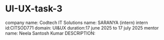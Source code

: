 # UI-UX-task-3
company name: Codtech IT Solutions 
name: SARANYA (intern)
intern id:CITSOD771
domain: UI&UX
duration:17 june 2025 to 17 july 2025
mentor name: Neela Santosh Kumar 
DESCRIPTION:
